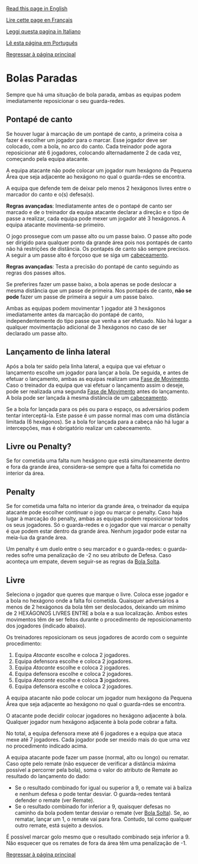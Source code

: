 [Read this page in English](https://counterattackgame.github.io/wiki/set_pieces)

[Lire cette page en Français](https://counterattackgame.github.io/wiki/fr/set_pieces)

[Leggi questa pagina in Italiano](https://counterattackgame.github.io/wiki/it/set_pieces)

[Lê esta página em Português](https://counterattackgame.github.io/wiki/pt/set_pieces)

[Regressar à página principal](https://counterattackgame.github.io/wiki/pt/index)

# Bolas Paradas

Sempre que há uma situação de bola parada, ambas as equipas podem imediatamente reposicionar o seu guarda-redes. 

## Pontapé de canto

Se houver lugar à marcação de um pontapé de canto, a primeira coisa a fazer é escolher um jogador para o marcar. Esse jogador deve ser colocado, com a bola, no arco do canto. Cada treinador pode agora reposicionar até 6 jogadores, colocando alternadamente 2 de cada vez, começando pela equipa atacante.

A equipa atacante não pode colocar um jogador num hexágono da Pequena Área que seja adjacente ao hexágono no qual o guarda-rdes se encontra. 

A equipa que defende tem de deixar pelo menos 2 hexágonos livres entre o marcador do canto e o(s) defesa(s).

**Regras avançadas**: Imediatamente antes de o pontapé de canto ser marcado e de o treinador da equipa atacante declarar a direção e o tipo de passe a realizar, cada equipa pode mexer um jogador até 3 hexágonos. A equipa atacante movimenta-se primeiro. 

O jogo prossegue com um passe alto ou um passe baixo. O passe alto pode ser dirigido para qualquer ponto da grande área pois nos pontapés de canto não há restrições de distância. Os pontapés de canto são sempre precisos. A seguir a um passe alto é forçoso que se siga um [cabeceamento](https://counterattackgame.github.io/wiki/pt/heading).

**Regras avançadas**: Testa a precisão do pontapé de canto seguindo as regras dos passes altos.

Se preferires fazer um passe baixo, a bola apenas se pode deslocar a mesma distância que um passe de primeira. Nos pontapés de canto, **não se pode** fazer um passe de primeira a seguir a um passe baixo.

Ambas as equipas podem movimentar 1 jogador até 3 hexágonos imediatamente antes da marcação do pontapé de canto, independentemente do tipo passe que venha a ser efetuado. Não há lugar a qualquer movimentação adicional de 3 hexágonos no caso de ser declarado um passe alto.

## Lançamento de linha lateral

Após a bola ter saído pela linha lateral, a equipa que vai efetuar o lançamento escolhe um jogador para lançar a bola. De seguida, e antes de efetuar o lançamento, ambas as equipas realizam uma [Fase de Movimento](https://counterattackgame.github.io/wiki/pt/movement_phase). Caso o treinador da equipa que vai efetuar o lançamento assim o deseje, pode ser realizada uma segunda [Fase de Movimento](https://counterattackgame.github.io/wiki/pt/movement_phase) antes do lançamento. A bola pode ser lançada à mesma distância de um [cabeceamento](https://counterattackgame.github.io/wiki/pt/heading).

Se a bola for lançada para os pés ou para o espaço, os adversários podem tentar interceptá-la. Este passe é um passe normal mas com uma distância limitada (6 hexágonos). 
Se a bola for lançada para a cabeça não há lugar a intercepções, mas é obrigatório realizar um cabeceamento. 

## Livre ou Penalty?

Se for cometida uma falta num hexágono que está simultaneamente dentro e fora da grande área, considera-se sempre que a falta foi cometida no interior da área. 

## Penalty

Se for cometida uma falta no interior da grande área, o treinador da equipa atacante pode escolher continuar o jogo ou marcar o penalty. Caso haja lugar à marcação do penalty, ambas as equipas podem reposicionar todos os seus jogadores. Só o guarda-redes e o jogador que vai marcar o penalty é que podem estar dentro da grande área. Nenhum jogador pode estar na meia-lua da grande área. 

Um penalty é um duelo entre o seu marcador e o guarda-redes:
o guarda-redes sofre uma penalização de -2 no seu atributo de Defesa. Caso aconteça um empate, devem seguir-se as regras da [Bola Solta](https://counterattackgame.github.io/wiki/pt/loose_ball).

## Livre

Seleciona o jogador que queres que marque o livre. Coloca esse jogador e a bola no hexágono onde a falta foi cometida. Quaisquer adversários a menos de 2 hexágonos da bola têm ser deslocados, deixando um mínimo de 2 HEXÁGONOS LIVRES ENTRE a bola e a sua localização. Ambos estes movimentos têm de ser feitos durante o procedimento de reposicionamento dos jogadores (indicado abaixo). 

Os treinadores reposicionam os seus jogadores de acordo com o seguinte procedimento:

1. Equipa _Atacante_ escolhe e coloca 2 jogadores.
2. Equipa defensora escolhe e coloca 2 jogadores.
3. Equipa _Atacante_ escolhe e coloca 2 jogadores.
4. Equipa defensora escolhe e coloca 2 jogadores.
5. Equipa _Atacante_ escolhe e coloca **3** jogadores.
6. Equipa defensora escolhe e coloca 2 jogadores.

A equipa atacante não pode colocar um jogador num hexágono da Pequena Área que seja adjacente ao hexágono no qual o guarda-rdes se encontra. 

O atacante pode decidir colocar jogadores no hexágono adjacente à bola. Qualquer jogador num hexágono adjacente à bola pode cobrar a falta. 

No total, a equipa defensora mexe até 6 jogadores e a equipa que ataca mexe até 7 jogadores. Cada jogador pode ser mexido mais do que uma vez no procedimento indicado acima. 

A equipa atacante pode fazer um passe (normal, alto ou longo) ou rematar. Caso opte pelo remate (não esquecer de verificar a distância máxima possível a percorrer pela bola), soma o valor do atributo de Remate ao resultado do lançamento do dado: 

- Se o resultado combinado for igual ou superior a 9, o remate vai à baliza e nenhum defesa o pode tentar desviar. O guarda-redes tentará defender o remate (ver Remate).
- Se o resultado combinado for inferior a 9, quaisquer defesas no caminho da bola podem tentar desviar o remate (ver [Bola Solta](https://counterattackgame.github.io/wiki/pt/loose_ball)).
Se, ao rematar, lançar um 1, o remate vai para fora. Contudo, tal como qualquer outro remate, está sujeito a desvios. 

É possível marcar golo mesmo que o resultado combinado seja inferior a 9. Não esquecer que os remates de fora da área têm uma penalização de -1.

[Regressar à página principal](https://counterattackgame.github.io/wiki/pt/index)
